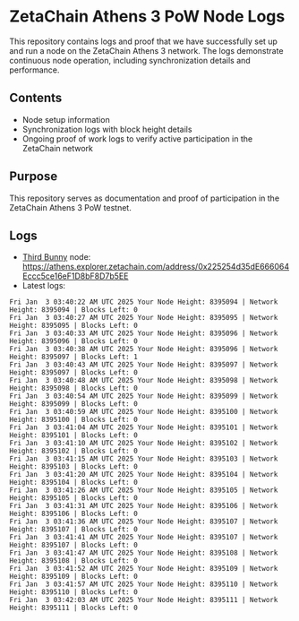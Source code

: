 # ZetaChain Athens 3 PoW Node Logs
This repository contains logs and proof that we have successfully set up and run a node on the ZetaChain Athens 3 network. The logs demonstrate continuous node operation, including synchronization details and performance.

## Contents
- Node setup information
- Synchronization logs with block height details
- Ongoing proof of work logs to verify active participation in the ZetaChain network

## Purpose
This repository serves as documentation and proof of participation in the ZetaChain Athens 3 PoW testnet.

## Logs

- [Third Bunny](https://thirdbunny.xyz/) node: https://athens.explorer.zetachain.com/address/0x225254d35dE666064Eccc5ce16eF1D8bF8D7b5EE
- Latest logs:
```
Fri Jan  3 03:40:22 AM UTC 2025 Your Node Height: 8395094 | Network Height: 8395094 | Blocks Left: 0
Fri Jan  3 03:40:27 AM UTC 2025 Your Node Height: 8395095 | Network Height: 8395095 | Blocks Left: 0
Fri Jan  3 03:40:33 AM UTC 2025 Your Node Height: 8395096 | Network Height: 8395096 | Blocks Left: 0
Fri Jan  3 03:40:38 AM UTC 2025 Your Node Height: 8395096 | Network Height: 8395097 | Blocks Left: 1
Fri Jan  3 03:40:43 AM UTC 2025 Your Node Height: 8395097 | Network Height: 8395097 | Blocks Left: 0
Fri Jan  3 03:40:48 AM UTC 2025 Your Node Height: 8395098 | Network Height: 8395098 | Blocks Left: 0
Fri Jan  3 03:40:54 AM UTC 2025 Your Node Height: 8395099 | Network Height: 8395099 | Blocks Left: 0
Fri Jan  3 03:40:59 AM UTC 2025 Your Node Height: 8395100 | Network Height: 8395100 | Blocks Left: 0
Fri Jan  3 03:41:04 AM UTC 2025 Your Node Height: 8395101 | Network Height: 8395101 | Blocks Left: 0
Fri Jan  3 03:41:10 AM UTC 2025 Your Node Height: 8395102 | Network Height: 8395102 | Blocks Left: 0
Fri Jan  3 03:41:15 AM UTC 2025 Your Node Height: 8395103 | Network Height: 8395103 | Blocks Left: 0
Fri Jan  3 03:41:20 AM UTC 2025 Your Node Height: 8395104 | Network Height: 8395104 | Blocks Left: 0
Fri Jan  3 03:41:26 AM UTC 2025 Your Node Height: 8395105 | Network Height: 8395105 | Blocks Left: 0
Fri Jan  3 03:41:31 AM UTC 2025 Your Node Height: 8395106 | Network Height: 8395106 | Blocks Left: 0
Fri Jan  3 03:41:36 AM UTC 2025 Your Node Height: 8395107 | Network Height: 8395107 | Blocks Left: 0
Fri Jan  3 03:41:41 AM UTC 2025 Your Node Height: 8395107 | Network Height: 8395107 | Blocks Left: 0
Fri Jan  3 03:41:47 AM UTC 2025 Your Node Height: 8395108 | Network Height: 8395108 | Blocks Left: 0
Fri Jan  3 03:41:52 AM UTC 2025 Your Node Height: 8395109 | Network Height: 8395109 | Blocks Left: 0
Fri Jan  3 03:41:57 AM UTC 2025 Your Node Height: 8395110 | Network Height: 8395110 | Blocks Left: 0
Fri Jan  3 03:42:03 AM UTC 2025 Your Node Height: 8395111 | Network Height: 8395111 | Blocks Left: 0
```
